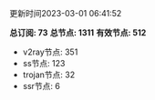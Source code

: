更新时间2023-03-01 06:41:52

**总订阅: 73**
**总节点: 1311**
**有效节点: 512**
- v2ray节点: 351
- ss节点: 123
- trojan节点: 32
- ssr节点: 6
